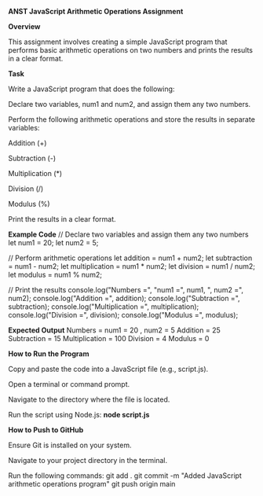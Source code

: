 **ANST JavaScript Arithmetic Operations Assignment**

**Overview**

This assignment involves creating a simple JavaScript program that performs basic arithmetic operations on two numbers and prints the results in a clear format.

**Task**

Write a JavaScript program that does the following:

Declare two variables, num1 and num2, and assign them any two numbers.

Perform the following arithmetic operations and store the results in separate variables:

Addition (+)

Subtraction (-)

Multiplication (*)

Division (/)

Modulus (%)

Print the results in a clear format.

**Example Code**
// Declare two variables and assign them any two numbers
let num1 = 20;
let num2 = 5;

// Perform arithmetic operations
let addition = num1 + num2;
let subtraction = num1 - num2;
let multiplication = num1 * num2;
let division = num1 / num2;
let modulus = num1 % num2;

// Print the results
console.log("Numbers =", "num1 =", num1, ", num2 =", num2);
console.log("Addition =", addition);
console.log("Subtraction =", subtraction);
console.log("Multiplication =", multiplication);
console.log("Division =", division);
console.log("Modulus =", modulus);

**Expected Output**
Numbers = num1 = 20 , num2 = 5
Addition = 25
Subtraction = 15
Multiplication = 100
Division = 4
Modulus = 0

**How to Run the Program**

Copy and paste the code into a JavaScript file (e.g., script.js).

Open a terminal or command prompt.

Navigate to the directory where the file is located.

Run the script using Node.js: **node script.js**

**How to Push to GitHub**

Ensure Git is installed on your system.

Navigate to your project directory in the terminal.

Run the following commands:
git add .
git commit -m "Added JavaScript arithmetic operations program"
git push origin main
